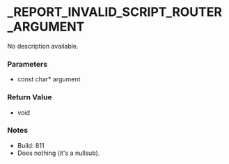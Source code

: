# _REPORT_INVALID_SCRIPT_ROUTER_ARGUMENT

No description available.

### Parameters
* const char* argument

### Return Value
* void

### Notes
* Build: 811
* Does nothing (it's a nullsub).

